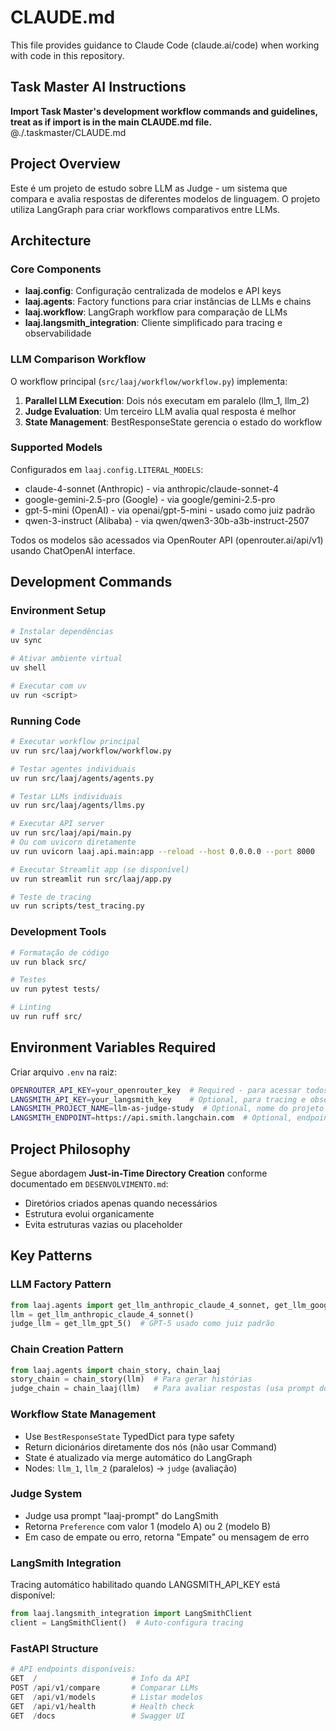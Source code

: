 # CLAUDE.md

This file provides guidance to Claude Code (claude.ai/code) when working with code in this repository.

## Task Master AI Instructions
**Import Task Master's development workflow commands and guidelines, treat as if import is in the main CLAUDE.md file.**
@./.taskmaster/CLAUDE.md

## Project Overview

Este é um projeto de estudo sobre LLM as Judge - um sistema que compara e avalia respostas de diferentes modelos de linguagem. O projeto utiliza LangGraph para criar workflows comparativos entre LLMs.

## Architecture

### Core Components

- **laaj.config**: Configuração centralizada de modelos e API keys
- **laaj.agents**: Factory functions para criar instâncias de LLMs e chains
- **laaj.workflow**: LangGraph workflow para comparação de LLMs
- **laaj.langsmith_integration**: Cliente simplificado para tracing e observabilidade

### LLM Comparison Workflow

O workflow principal (`src/laaj/workflow/workflow.py`) implementa:

1. **Parallel LLM Execution**: Dois nós executam em paralelo (llm_1, llm_2)
2. **Judge Evaluation**: Um terceiro LLM avalia qual resposta é melhor
3. **State Management**: BestResponseState gerencia o estado do workflow

### Supported Models

Configurados em `laaj.config.LITERAL_MODELS`:
- claude-4-sonnet (Anthropic) - via anthropic/claude-sonnet-4
- google-gemini-2.5-pro (Google) - via google/gemini-2.5-pro
- gpt-5-mini (OpenAI) - via openai/gpt-5-mini - usado como juiz padrão
- qwen-3-instruct (Alibaba) - via qwen/qwen3-30b-a3b-instruct-2507

Todos os modelos são acessados via OpenRouter API (openrouter.ai/api/v1) usando ChatOpenAI interface.

## Development Commands

### Environment Setup
```bash
# Instalar dependências
uv sync

# Ativar ambiente virtual
uv shell

# Executar com uv
uv run <script>
```

### Running Code
```bash
# Executar workflow principal
uv run src/laaj/workflow/workflow.py

# Testar agentes individuais
uv run src/laaj/agents/agents.py

# Testar LLMs individuais
uv run src/laaj/agents/llms.py

# Executar API server
uv run src/laaj/api/main.py
# Ou com uvicorn diretamente
uv run uvicorn laaj.api.main:app --reload --host 0.0.0.0 --port 8000

# Executar Streamlit app (se disponível)
uv run streamlit run src/laaj/app.py

# Teste de tracing
uv run scripts/test_tracing.py
```

### Development Tools
```bash
# Formatação de código
uv run black src/

# Testes
uv run pytest tests/

# Linting
uv run ruff src/
```

## Environment Variables Required

Criar arquivo `.env` na raiz:
```bash
OPENROUTER_API_KEY=your_openrouter_key  # Required - para acessar todos os modelos
LANGSMITH_API_KEY=your_langsmith_key    # Optional, para tracing e observabilidade  
LANGSMITH_PROJECT_NAME=llm-as-judge-study  # Optional, nome do projeto no LangSmith
LANGSMITH_ENDPOINT=https://api.smith.langchain.com  # Optional, endpoint customizado
```

## Project Philosophy

Segue abordagem **Just-in-Time Directory Creation** conforme documentado em `DESENVOLVIMENTO.md`:
- Diretórios criados apenas quando necessários
- Estrutura evolui organicamente
- Evita estruturas vazias ou placeholder

## Key Patterns

### LLM Factory Pattern
```python
from laaj.agents import get_llm_anthropic_claude_4_sonnet, get_llm_google_gemini_pro, get_llm_gpt_5, get_llm_qwen_3_instruct
llm = get_llm_anthropic_claude_4_sonnet()
judge_llm = get_llm_gpt_5()  # GPT-5 usado como juiz padrão
```

### Chain Creation Pattern
```python
from laaj.agents import chain_story, chain_laaj
story_chain = chain_story(llm)  # Para gerar histórias
judge_chain = chain_laaj(llm)   # Para avaliar respostas (usa prompt do LangSmith)
```

### Workflow State Management
- Use `BestResponseState` TypedDict para type safety
- Return dicionários diretamente dos nós (não usar Command)
- State é atualizado via merge automático do LangGraph
- Nodes: `llm_1`, `llm_2` (paralelos) → `judge` (avaliação)

### Judge System
- Judge usa prompt "laaj-prompt" do LangSmith
- Retorna `Preference` com valor 1 (modelo A) ou 2 (modelo B)
- Em caso de empate ou erro, retorna "Empate" ou mensagem de erro

### LangSmith Integration
Tracing automático habilitado quando LANGSMITH_API_KEY está disponível:
```python
from laaj.langsmith_integration import LangSmithClient
client = LangSmithClient()  # Auto-configura tracing
```

### FastAPI Structure
```python
# API endpoints disponíveis:
GET  /                     # Info da API
POST /api/v1/compare       # Comparar LLMs
GET  /api/v1/models        # Listar modelos
GET  /api/v1/health        # Health check
GET  /docs                 # Swagger UI
```
